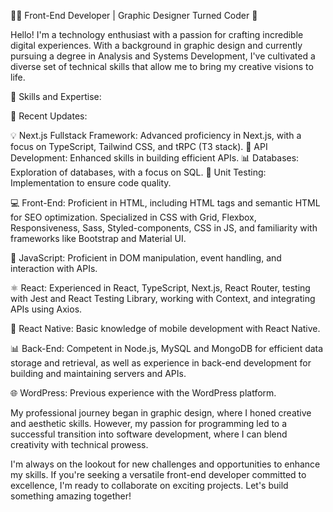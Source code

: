 👨‍💻 Front-End Developer | Graphic Designer Turned Coder 🎨

Hello! I'm a technology enthusiast with a passion for crafting incredible digital experiences. With a background in graphic design and currently pursuing a degree in Analysis and Systems Development, I've cultivated a diverse set of technical skills that allow me to bring my creative visions to life.

🚀 Skills and Expertise:

🌟 Recent Updates:

💡 Next.js Fullstack Framework: Advanced proficiency in Next.js, with a focus on TypeScript, Tailwind CSS, and tRPC (T3 stack).
🔗 API Development: Enhanced skills in building efficient APIs.
📊 Databases: Exploration of databases, with a focus on SQL.
🧪 Unit Testing: Implementation to ensure code quality.

💻 Front-End: Proficient in HTML, including HTML tags and semantic HTML for SEO optimization. Specialized in CSS with Grid, Flexbox, Responsiveness, Sass, Styled-components, CSS in JS, and familiarity with frameworks like Bootstrap and Material UI.

🧩 JavaScript: Proficient in DOM manipulation, event handling, and interaction with APIs.

⚛️ React: Experienced in React, TypeScript, Next.js, React Router, testing with Jest and React Testing Library, working with Context, and integrating APIs using Axios.

📱 React Native: Basic knowledge of mobile development with React Native.

📊 Back-End: Competent in Node.js, MySQL and MongoDB for efficient data storage and retrieval, as well as experience in back-end development for building and maintaining servers and APIs.

🌐 WordPress: Previous experience with the WordPress platform.


My professional journey began in graphic design, where I honed creative and aesthetic skills. However, my passion for programming led to a successful transition into software development, where I can blend creativity with technical prowess.

I'm always on the lookout for new challenges and opportunities to enhance my skills. If you're seeking a versatile front-end developer committed to excellence, I'm ready to collaborate on exciting projects. Let's build something amazing together!

<!--
**bacellar08/bacellar08** is a ✨ _special_ ✨ repository because its `README.md` (this file) appears on your GitHub profile.

Here are some ideas to get you started:

- 🔭 I’m currently working on ...
- 🌱 I’m currently learning ...
- 👯 I’m looking to collaborate on ...
- 🤔 I’m looking for help with ...
- 💬 Ask me about ...
- 📫 How to reach me: ...
- 😄 Pronouns: ...
- ⚡ Fun fact: ...
-->
